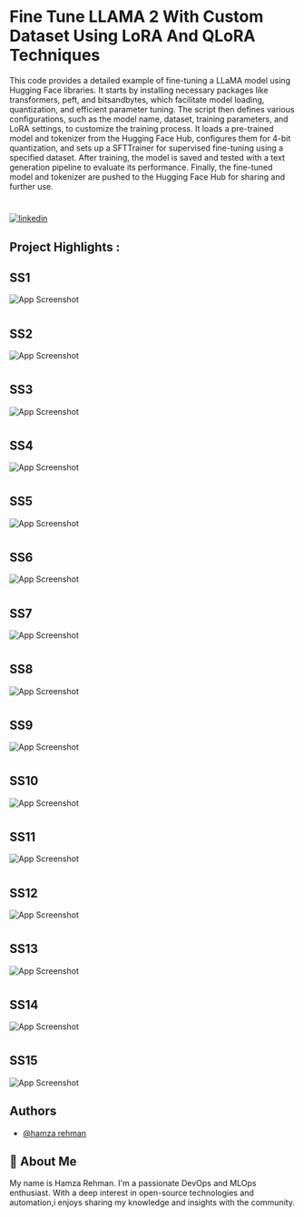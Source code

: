 
# Fine Tune LLAMA 2 With Custom Dataset Using LoRA And QLoRA Techniques


This code provides a detailed example of fine-tuning a LLaMA model using Hugging Face libraries. It starts by installing necessary packages like transformers, peft, and bitsandbytes, which facilitate model loading, quantization, and efficient parameter tuning. The script then defines various configurations, such as the model name, dataset, training parameters, and LoRA settings, to customize the training process. It loads a pre-trained model and tokenizer from the Hugging Face Hub, configures them for 4-bit quantization, and sets up a SFTTrainer for supervised fine-tuning using a specified dataset. After training, the model is saved and tested with a text generation pipeline to evaluate its performance. Finally, the fine-tuned model and tokenizer are pushed to the Hugging Face Hub for sharing and further use.








# 
[![linkedin](https://img.shields.io/badge/linkedin-0A66C2?style=for-the-badge&logo=linkedin&logoColor=white)](https://www.linkedin.com/in/hamzarehman4/)






## Project Highlights :

## SS1
![App Screenshot](https://github.com/masterwithhamza/FineTune-LLAMA2-With-Custom-Dataset-Using-LoRA-Techniqus/blob/main/ScreenShorts/p1.png?raw=true)


# 
# 
## SS2
![App Screenshot](https://github.com/masterwithhamza/FineTune-LLAMA2-With-Custom-Dataset-Using-LoRA-Techniqus/blob/main/ScreenShorts/p2.png?raw=true)

# 
# 
## SS3
![App Screenshot](https://github.com/masterwithhamza/FineTune-LLAMA2-With-Custom-Dataset-Using-LoRA-Techniqus/blob/main/ScreenShorts/p3.png?raw=true)

# 
# 
## SS4
![App Screenshot](https://github.com/masterwithhamza/FineTune-LLAMA2-With-Custom-Dataset-Using-LoRA-Techniqus/blob/main/ScreenShorts/p4.png?raw=true)


# 
# 
## SS5
![App Screenshot](https://github.com/masterwithhamza/FineTune-LLAMA2-With-Custom-Dataset-Using-LoRA-Techniqus/blob/main/ScreenShorts/p5.png?raw=true)


# 
# 
## SS6
![App Screenshot](https://github.com/masterwithhamza/FineTune-LLAMA2-With-Custom-Dataset-Using-LoRA-Techniqus/blob/main/ScreenShorts/p6.png?raw=true)

# 
# 
## SS7
![App Screenshot](https://github.com/masterwithhamza/FineTune-LLAMA2-With-Custom-Dataset-Using-LoRA-Techniqus/blob/main/ScreenShorts/p7.png?raw=true)

# 
# 
## SS8
![App Screenshot](https://github.com/masterwithhamza/FineTune-LLAMA2-With-Custom-Dataset-Using-LoRA-Techniqus/blob/main/ScreenShorts/p8.png?raw=true)


# 
# 
## SS9
![App Screenshot](https://github.com/masterwithhamza/FineTune-LLAMA2-With-Custom-Dataset-Using-LoRA-Techniqus/blob/main/ScreenShorts/p9.png?raw=true)

# 
# 
## SS10
![App Screenshot](https://github.com/masterwithhamza/FineTune-LLAMA2-With-Custom-Dataset-Using-LoRA-Techniqus/blob/main/ScreenShorts/p10.png?raw=true)

# 
# 
## SS11
![App Screenshot](https://github.com/masterwithhamza/FineTune-LLAMA2-With-Custom-Dataset-Using-LoRA-Techniqus/blob/main/ScreenShorts/p11.png?raw=true)

# 
# 
## SS12
![App Screenshot](https://github.com/masterwithhamza/FineTune-LLAMA2-With-Custom-Dataset-Using-LoRA-Techniqus/blob/main/ScreenShorts/p12.png?raw=true)
# 
# 
## SS13
![App Screenshot](https://github.com/masterwithhamza/FineTune-LLAMA2-With-Custom-Dataset-Using-LoRA-Techniqus/blob/main/ScreenShorts/p13.png?raw=true)
# 
# 
## SS14
![App Screenshot](https://github.com/masterwithhamza/FineTune-LLAMA2-With-Custom-Dataset-Using-LoRA-Techniqus/blob/main/ScreenShorts/p14.png?raw=true)
# 
# 
## SS15
![App Screenshot](https://github.com/masterwithhamza/FineTune-LLAMA2-With-Custom-Dataset-Using-LoRA-Techniqus/blob/main/ScreenShorts/p15.png?raw=true)

## Authors

- [@hamza rehman](https://www.linkedin.com/in/hamzarehman4/)


## 🚀 About Me
My name is Hamza Rehman. I'm a passionate DevOps and MLOps enthusiast. With a deep interest in open-source technologies and automation,i enjoys sharing my knowledge and insights with the community.

